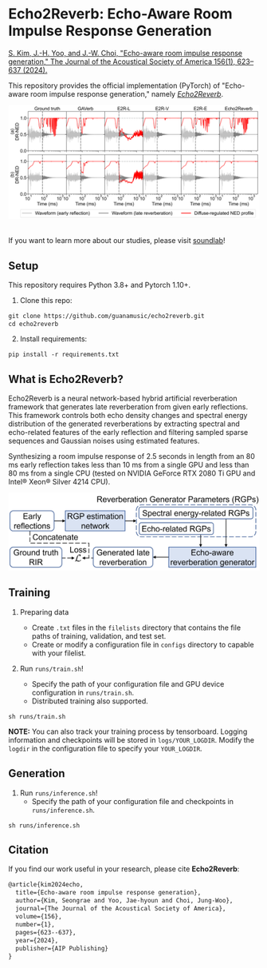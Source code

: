 # Echo2Reverb: Echo-Aware Room Impulse Response Generation
[S. Kim, J.-H. Yoo, and J.-W. Choi, "Echo-aware room impulse response generation," The Journal of the Acoustical Society of America 156(1), 623&ndash;637 (2024).](https://doi.org/10.1121/10.0027931)

This repository provides the official implementation (PyTorch) of "Echo-aware room impulse response generation," namely <U>*Echo2Reverb*</U>.

<img src='imgs/dr_ned.png'/>

\
If you want to learn more about our studies, please visit [soundlab](http://www.sound.kaist.ac.kr)!

## Setup

This repository requires Python 3.8+ and Pytorch 1.10+.

1. Clone this repo:
```
git clone https://github.com/guanamusic/echo2reverb.git
cd echo2reverb
```

2. Install requirements:
```
pip install -r requirements.txt
```

## What is Echo2Reverb?

Echo2Reverb is a neural network-based hybrid artificial reverberation framework that generates late reverberation from given early reflections. This framework controls both echo density changes and spectral energy distribution of the generated reverberations by extracting spectral and echo-related features of the early reflection and filtering sampled sparse sequences and Gaussian noises using estimated features.

Synthesizing a room impulse response of 2.5 seconds in length from an 80 ms early reflection takes less than 10 ms from a single GPU and less than 80 ms from a single CPU (tested on NVIDIA GeForce RTX 2080 Ti GPU and Intel® Xeon® Silver 4214 CPU).

<img src='imgs/overview.png'/>
<!-- <img src='imgs/generator.png'/> -->


## Training
1. Preparing data
    * Create `.txt` files in the `filelists` directory that contains the file paths of training, validation, and test set.
    * Create or modify a configuration file in `configs` directory to capable with your filelist.

2. Run `runs/train.sh`!
    * Specify the path of your configuration file and GPU device configuration in `runs/train.sh`.
    * Distributed training also supported.
```
sh runs/train.sh
```
**NOTE:** You can also track your training process by tensorboard. Logging information and checkpoints will be stored in `logs/YOUR_LOGDIR`. Modify the `logdir` in the configuration file to specify your `YOUR_LOGDIR`.

## Generation

1. Run `runs/inference.sh`!
    * Specify the path of your configuration file and checkpoints in `runs/inference.sh`.
```
sh runs/inference.sh
```

## Citation

If you find our work useful in your research, please cite **Echo2Reverb**:

```
@article{kim2024echo,
  title={Echo-aware room impulse response generation},
  author={Kim, Seongrae and Yoo, Jae-hyoun and Choi, Jung-Woo},
  journal={The Journal of the Acoustical Society of America},
  volume={156},
  number={1},
  pages={623--637},
  year={2024},
  publisher={AIP Publishing}
}
```
